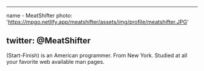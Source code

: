 
---
name - MeatShifter
photo: 'https://mpgo.netlify.app/meatshifter/assets/img/profile/meatshifter.JPG'

twitter:  @MeatShifter
---

(Start-Finish) is an American programmer. From New York. Studied at all your favorite web available man pages.
